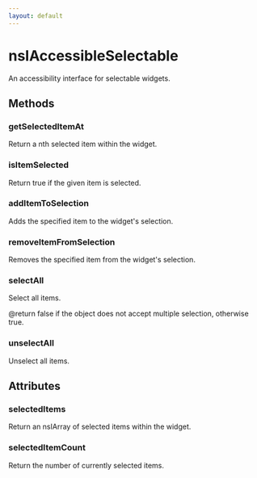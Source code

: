 ```yaml
---
layout: default
---
```


# nsIAccessibleSelectable #

An accessibility interface for selectable widgets.


## Methods ##

### getSelectedItemAt ###

Return a nth selected item within the widget.


### isItemSelected ###

Return true if the given item is selected.


### addItemToSelection ###

Adds the specified item to the widget's selection.


### removeItemFromSelection ###

Removes the specified item from the widget's selection.


### selectAll ###

Select all items.

@return false if the object does not accept multiple selection,
        otherwise true.


### unselectAll ###

Unselect all items.


## Attributes ##

### selectedItems ###

Return an nsIArray of selected items within the widget.


### selectedItemCount ###

Return the number of currently selected items.

